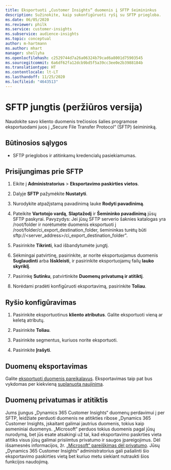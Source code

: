 ```yaml
---
title: Eksportuoti „Customer Insights“ duomenis į SFTP šeimininkus
description: Sužinokite, kaip sukonfigūruoti ryšį su SFTP priegloba.
ms.date: 06/05/2020
ms.reviewer: philk
ms.service: customer-insights
ms.subservice: audience-insights
ms.topic: conceptual
author: m-hartmann
ms.author: mhart
manager: shellyha
ms.openlocfilehash: c2529744d7a26a06324b79cad6a8001d75903545
ms.sourcegitcommit: 6a6df62fa12dcb9bd5f5a39cc3ee0e2b3988184b
ms.translationtype: HT
ms.contentlocale: lt-LT
ms.lasthandoff: 11/25/2020
ms.locfileid: "4643513"
---
```

# <a name="connector-for-sftp-preview"></a>SFTP jungtis (peržiūros versija)

Naudokite savo kliento duomenis trečiosios šalies programose eksportuodami juos į „Secure File Transfer Protocol“ (SFTP) šeimininką.

## <a name="prerequisites"></a>Būtinosios sąlygos

- SFTP prieglobos ir atitinkamų kredencialų pasiekiamumas.

## <a name="connect-to-sftp"></a>Prisijungimas prie SFTP

1. Eikite į **Administratorius** > **Eksportavimo paskirties vietos**.

1. Dalyje **SFTP** pažymėkite **Nustatyti**.

1. Nurodykite atpažįstamą pavadinimą lauke **Rodyti pavadinimą**.

1. Pateikite **Vartotojo vardą**, **Slaptažodį** ir **Šemininko pavadinimą** jūsų SFTP paskyrai. Pavyzydys: Jei jūsų SFTP serverio šaknies katalogas yra /root/folder ir norėtumėte duomenis eksportuoti į /root/folder/ci_export_destination_folder, šemininkas turėtų būti sftp://<server_address>/ci_export_destination_folder".

1. Pasirinkite **Tikrinti**, kad išbandytumėte jungtį.

1. Sėkmingai patvirtinę, pasirinkite, ar norite eksportuojamus duomenis **Suglaudinti** arba **Išskleisti**, ir pasirinkite eksportuojamų failų **lauko skyriklį**.

1. Pasirinkę **Sutinku**, patvirtinkite **Duomenų privatumą ir atitiktį**.

1. Norėdami pradėti konfigūruoti eksportavimą, pasirinkite **Toliau**.

## <a name="configure-the-connection"></a>Ryšio konfigūravimas

1. Pasirinkite eksportuotinus **kliento atributus**. Galite eksportuoti vieną ar keletą atributų.

1. Pasirinkite **Toliau**.

1. Pasirinkite segmentus, kuriuos norite eksportuoti.

1. Pasirinkite **Įrašyti**.

## <a name="export-the-data"></a>Duomenų eksportavimas

Galite [eksportuoti duomenis pareikalavus](export-destinations.md). Eksportavimas taip pat bus vykdomas per kiekvieną [suplanuotą naujinimą](system.md#schedule-tab).

## <a name="data-privacy-and-compliance"></a>Duomenų privatumas ir atitiktis

Jums įjungus „Dynamics 365 Customer Insights“ duomenų perdavimui į per SFTP, leidžiate perduoti duomenis ne atitikties ribose „Dynamics 365 Customer Insights, įskaitant galimai jautrius duomenis, tokius kaip asmeniniai duomenys. „Microsoft“ perduos tokius duomenis pagal jūsų nurodymą, bet jūs esate atsakingi už tai, kad eksportavimo paskrties vieta atitiks visus jūsų galimai prisiimtus privatumo ir saugos įpareigojimus. Dėl išsamesnės informacijos, žr. [„Microsoft“ pareiškimas dėl privatumo](https://go.microsoft.com/fwlink/?linkid=396732).
Jūsų „Dynamics 365 Customer Insights“ administratorius gali pašalinti šio eksportavimo paskirties vietą bet kuriuo metu siekiant nutraukti šios funkcijos naudojimą.
